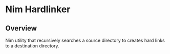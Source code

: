 # Nim Hardlinker

## Overview

Nim utility that recursively searches a source directory to creates hard links to
a destination directory.
